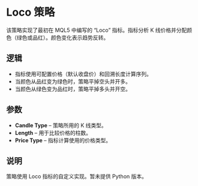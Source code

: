 # Loco 策略

该策略实现了最初在 MQL5 中编写的 “Loco” 指标。指标分析 K 线价格并分配颜色（绿色或品红）。颜色变化表示趋势反转。

## 逻辑
- 指标使用可配置价格（默认收盘价）和回溯长度计算序列。
- 当颜色从品红变为绿色时，策略平掉空头并开多。
- 当颜色从绿色变为品红时，策略平掉多头并开空。

## 参数
- **Candle Type** – 策略所用的 K 线类型。
- **Length** – 用于比较价格的柱数。
- **Price Type** – 指标计算使用的价格类型。

## 说明
策略使用 Loco 指标的自定义实现。暂未提供 Python 版本。
